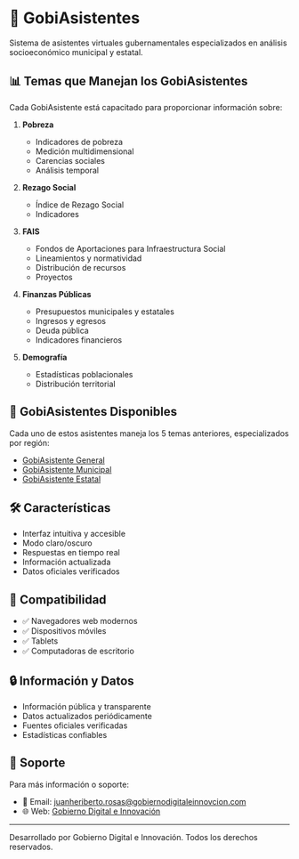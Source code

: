# 🤖 GobiAsistentes

Sistema de asistentes virtuales gubernamentales especializados en análisis socioeconómico municipal y estatal.

## 📊 Temas que Manejan los GobiAsistentes

Cada GobiAsistente está capacitado para proporcionar información sobre:

1. **Pobreza** 
   - Indicadores de pobreza
   - Medición multidimensional
   - Carencias sociales
   - Análisis temporal

2. **Rezago Social**
   - Índice de Rezago Social
   - Indicadores 

3. **FAIS**
   - Fondos de Aportaciones para Infraestructura Social
   - Lineamientos y normatividad
   - Distribución de recursos
   - Proyectos


4. **Finanzas Públicas**
   - Presupuestos municipales y estatales
   - Ingresos y egresos
   - Deuda pública
   - Indicadores financieros

5. **Demografía**
   - Estadísticas poblacionales
   - Distribución territorial


## 🔗 GobiAsistentes Disponibles

Cada uno de estos asistentes maneja los 5 temas anteriores, especializados por región:

- [GobiAsistente General](./index.html)
- [GobiAsistente Municipal](./chat-municipal.html)
- [GobiAsistente Estatal](./chat-estatal.html)

## 🛠️ Características

- Interfaz intuitiva y accesible
- Modo claro/oscuro
- Respuestas en tiempo real
- Información actualizada
- Datos oficiales verificados

## 📱 Compatibilidad

- ✅ Navegadores web modernos
- ✅ Dispositivos móviles
- ✅ Tablets
- ✅ Computadoras de escritorio

## 🔒 Información y Datos

- Información pública y transparente
- Datos actualizados periódicamente
- Fuentes oficiales verificadas
- Estadísticas confiables

## 🤝 Soporte

Para más información o soporte:
- 📧 Email: juanheriberto.rosas@gobiernodigitaleinnovcion.com
- 🌐 Web: [Gobierno Digital e Innovación](https://www.gobiernodigitaleinnovacion.com/)

---
Desarrollado por Gobierno Digital e Innovación. Todos los derechos reservados.
